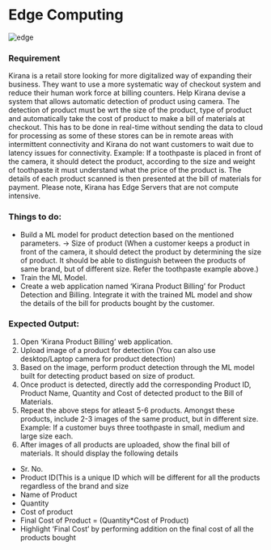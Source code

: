 # Edge Computing

![edge](https://github.com/kmranrg/ProductDetection/blob/master/static/img/edge.png)

### Requirement
Kirana is a retail store looking for more digitalized way of expanding their business. They want to use a more systematic way of checkout system and reduce their human work force at billing counters.
Help Kirana devise a system that allows automatic detection of product using camera. The detection of product must be wrt the size of the product, type of product and automatically take the cost of product to make a bill of materials at checkout. This has to be done in real-time without sending the data to cloud for processing as some of these stores can be in remote areas with intermittent connectivity and Kirana do not want customers to wait due to latency issues for connectivity.
Example: If a toothpaste is placed in front of the camera, it should detect the product, according to the size and weight of toothpaste it must understand what the price of the product is. The details of each product scanned is then presented at the bill of materials for payment.
Please note, Kirana has Edge Servers that are not compute intensive.

### Things to do:
* Build a ML model for product detection based on the mentioned parameters.
-> Size of product
(When a customer keeps a product in front of the camera, it should detect the product by determining the size of product. It should be able to distinguish between the products of same brand, but of different size. Refer the toothpaste example above.)
* Train the ML Model.
* Create a web application named ‘Kirana Product Billing’ for Product Detection and Billing. Integrate it with the trained ML model and show the details of the bill for products bought by the customer.

### Expected Output:
1. Open ‘Kirana Product Billing’ web application.
2. Upload image of a product for detection (You can also use desktop/Laptop camera for product detection)
3. Based on the image, perform product detection through the ML model built for detecting product based on size of product.
4. Once product is detected, directly add the corresponding Product ID, Product Name, Quantity and Cost of detected product to the Bill of Materials.
5. Repeat the above steps for atleast 5-6 products. Amongst these products, include 2-3 images of the same product, but in different size. Example: If a customer buys three toothpaste in small, medium and large size each.
6. After images of all products are uploaded, show the final bill of materials. It should display the following details
  * Sr. No.
  * Product ID(This is a unique ID which will be different for all the products regardless of the brand and size
  * Name of Product
  * Quantity
  * Cost of product
  * Final Cost of Product = (Quantity*Cost of Product)
  * Highlight ‘Final Cost’ by performing addition on the final cost of all the products bought
